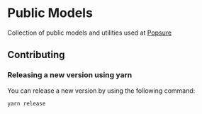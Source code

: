 # Public Models

Collection of public models and utilities used at [Popsure](https://getpopsure.com)

## Contributing

### Releasing a new version using yarn

You can release a new version by using the following command:

```bash
yarn release
```
